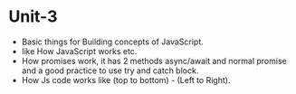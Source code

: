 # Unit-3
 - Basic things for Building concepts of JavaScript.
 - like How JavaScript works etc.
 - How promises work, it has 2 methods async/await and normal promise and a good practice to use try and catch block.
 - How Js code works like (top to bottom) - (Left to Right).
